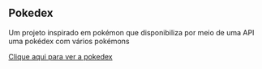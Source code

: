 ## Pokedex
 Um projeto inspirado em pokémon que disponibiliza por meio de uma API uma pokédex com vários pokémons
 
 [Clique aqui para ver a pokedex](https://mateusesm.github.io/pokedex/)
